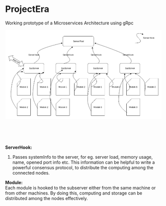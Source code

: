 # ProjectEra
Working prototype of a Microservices Architecture using gRpc

![alt text](https://github.com/karthyks/ProjectEra/blob/master/MicroservicesArchitecture.png?raw=true)

<br/><br/><br/>

<b>ServerHook:</b>
1. Passes systemInfo to the server, for eg. server load, memory usage, name, opened port info etc.
This information can be helpful to write a powerful consensus protocol, to distribute the computing among the connected nodes.

<b>Module:</b><br/>
Each module is hooked to the subserver either from the same machine or from other machines. By doing this, computing and storage
can be distributed among the nodes effectively.
